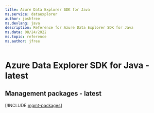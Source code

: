 ```yaml
---
title: Azure Data Explorer SDK for Java
ms.service: dataexplorer
author: joshfree
ms.devlang: java
description: Reference for Azure Data Explorer SDK for Java
ms.data: 08/24/2022
ms.topic: reference
ms.author: jfree
---
```

# Azure Data Explorer SDK for Java - latest

## Management packages - latest
[!INCLUDE [mgmt-packages](data-explorer-mgmt-index.md)]